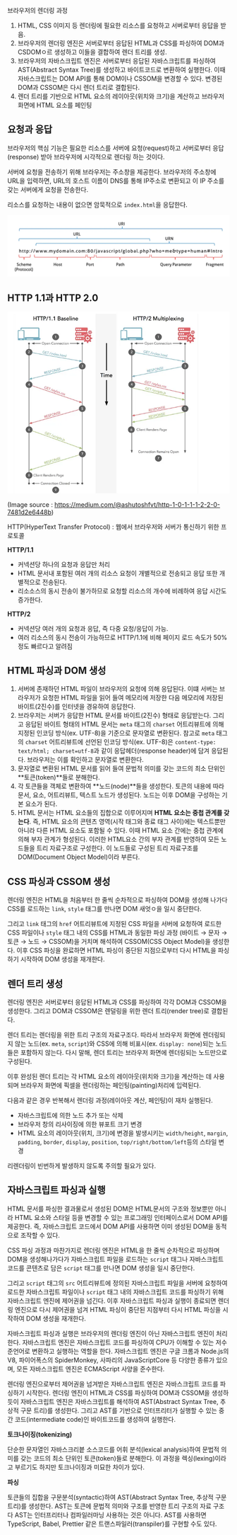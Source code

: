
브라우저의 렌더링 과정

1. HTML, CSS 이미지 등 렌더링에 필요한 리소스를 요청하고 서버로부터 응답을 받음.
2. 브라우저의 렌더링 엔진은 서버로부터 응답된 HTML과 CSS를 파싱하여 DOM과 CSDOMㅇ르 생성하고 이들을 결합하여 렌더 트리를 생성.
3. 브라우저의 자바스크립트 엔진은 서버로부터 응답된 자바스크립트를 파싱하여 AST(Abstract Syntax Tree)를 생성하고 바이트코드로 변환하여 실행한다. 이때 자바스크립트는 DOM API를 통해 DOM이나 CSSOM을 변경할 수 있다. 변경된 DOM과 CSSOM은 다시 렌더 트리로 결합된다.
4. 렌더 트리를 기반으로 HTML 요소의 레이아웃(위치와 크기)을 계산하고 브라우저 화면에 HTML 요소를 페인팅

## 요청과 응답

브라우저의 핵심 기능은 필요한 리소스를 서버에 요청(request)하고 서버로부터 응답(response) 받아 브라우저에 시각적으로 렌더링 하는 것이다.

서버에 요청을 전송하기 위해 브라우저는 주소창을 제공한다. 브라우저의 주소창에 URL을 입력하면, URL의 호스트 이름이 DNS를 통해 IP주소로 변환되고 이 IP 주소를 갖는 서버에게 요청을 전송한다.

리소스를 요청하는 내용이 없으면 암묵적으로 `index.html`을 응답한다.

![38-02](../images/38-02.png)

## HTTP 1.1과 HTTP 2.0

![38-04-01](../images/38-04-01.png)

(Image source : https://medium.com/@ashutoshfvt/http-1-0-1-1-1-2-2-0-7481d2e6448b)

HTTP(HyperText Transfer Protocol) : 웹에서 브라우저와 서버가 통신하기 위한 프로토콜

**HTTP/1.1**

* 커넥션당 하나의 요청과 응답만 처리
* HTML 문서내 포함된 여러 개의 리소스 요청이 개별적으로 전송되고 응답 또한 개별적으로 전송된다.
* 리소소스의 동시 전송이 불가하므로 요청할 리소스의 개수에 비례하여 응답 시간도 증가한다.

**HTTP/2**

* 커넥션당 여러 개의 요청과 응답, 즉 다중 요청/응답이 가능.
* 여러 리소스의 동시 전송이 가능하므로 HTTP/1.1에 비해 페이지 로드 속도가 50%정도 빠르다고 알려짐

## HTML 파싱과 DOM 생성

1. 서버에 존재하던 HTML 파일이 브라우저의 요청에 의해 응답된다. 이떄 서버는 브라우저가 요청한 HTML 파일을 읽어 들여 메모리에 저장한 다음 메모리에 저장된 바이트(2진수)를 인터넷을 경유하여 응답한다.
2. 브라우저는 서버가 응답한 HTML 문서를 바이트(2진수) 형태로 응답받는다. 그리고 응답된 바이트 형태의 HTML 문서는 `meta` 태그의 `charset` 어트리뷰트에 의해 지정된 인코딩 방식(ex. UTF-8)을 기준으로 문자열로 변환된다. 참고로 `meta` 태그의 `charset` 어트리뷰트에 선언된 인코딩 방식(ex. UTF-8)은 `content-type: text/html; charset=utf-8`과 같이 응답헤더(response header)에 담겨 응답된다. 브라우저는 이를 확인하고 문자열로 변환한다.
3. 문자열로 변환된 HTML 문서를 읽어 들여 문법적 의미를 갖는 코드의 최소 단위인 **토큰(token)**들로 분해한다.
4. 각 토큰들을 객체로 변환하여 **노드(node)**들을 생성한다. 토큰의 내용에 따라 문서, 요소, 어트리뷰트, 텍스트 노드가 생성된다. 노드는 이후 DOM을 구성하는 기본 요소가 된다.
5. HTML 문서는 HTML 요소들의 집합으로 이루어지며 **HTML 요소는 중첩 관계를 갖는다**. 즉, HTML 요소의 콘텐츠 영역(시작 태그와 종료 태그 사이)에는 텍스트뿐만 아니라 다른 HTML 요소도 포함될 수 있다. 이때 HTML 요소 간에는 중첩 관계에 의해 부자 관계가 형성된다. 이러한 HTML요소 간의 부자 관계를 반영하여 모든 노드들을 트리 자료구조로 구성한다. 이 노드들로 구성된 트리 자료구조를 DOM(Document Object Model)이라 부른다.

## CSS 파싱과 CSSOM 생성

렌더링 엔진은 HTML을 처음부터 한 줄씩 순차적으로 파싱하여 DOM을 생성해 나가다 CSS를 로드하는 `link`, `style` 태그를 만나면 DOM 새엇ㅇ을 일시 중단한다.

그리고 `link` 태그의 `href` 어트리뷰트에 지정된 CSS 파일을 서버에 요청하여 로드한 CSS 파일이나 `style` 태그 내의 CSS를 HTML과 동일한 파싱 과정 (바이트 → 문자 → 토큰 → 노드 → CSSOM)을 거치며 해석하여 CSSOM(CSS Object Model)을 생성한다. 이후 CSS 파싱을 완료하면 HTML 파싱이 중단된 지점으로부터 다시 HTML을 파싱하기 시작하여 DOM 생성을 재개한다.

## 렌더 트리 생성

렌더링 엔진은 서버로부터 응답된 HTML과 CSS를 파싱하여 각각 DOM과 CSSOM을 생성한다. 그리고 DOM과 CSSOM은 렌덜링을 위한 렌더 트리(render tree)로 결합된다.

렌더 트리는 렌더링을 위한 트리 구조의 자료구조다. 따라서 브라우저 화면에 렌더링되지 않는 노드(ex. `meta`, `script`)와 CSS에 의해 비표시(ex. `display: none`)되는 노드들은 포함하지 않는다. 다시 말해, 렌더 트리는 브라우저 화면에 렌더링되는 노드만으로 구성된다.

이후 완성된 렌더 트리는 각 HTML 요소의 레이아웃(위치와 크기)을 계산하는 데 사용되며 브라우저 화면에 픽셀을 렌더링하는 페인팅(painting)처리에 입력된다.

다음과 같은 경우 반복해서 렌더링 과정(레이아웃 계산, 페인팅)이 재차 실행된다.
* 자바스크립트에 의한 노드 추가 또는 삭제
* 브라우저 창의 리사이징에 의한 뷰포트 크기 변경
* HTML 요소의 레이아웃(위치, 크기)에 변경을 발생시키는 `width/height`, `margin`, `padding`, `border`, `display`, `position`, `top/right/bottom/left`등의 스타일 변경

리렌더링이 빈번하게 발생하지 않도록 주의할 필요가 있다.

## 자바스크립트 파싱과 실행

HTML 문서를 파싱한 결과물로서 생성된 DOM은 HTML문서의 구조와 정보뿐만 아니라 HTML 요소와 스타일 등을 변경할 수 있는 프로그래밍 인터페이스로서 DOM API를 제공한다. 즉, 자바스크립트 코드에서 DOM API를 사용하면 이미 생성된 DOM을 동적으로 조작할 수 있다.

CSS 파싱 과정과 마찬가지로 렌더링 엔진은 HTML을 한 줄씩 순차적으로 파싱하며 DOM을 생성해나가다가 자바스크립트 파일을 로드하는 `script` 태그나 자바스크립트 코드를 콘텐츠로 담은 `script` 태그를 만나면 DOM 생성을 일시 중단한다.

그리고 `script` 태그의 `src` 어트리뷰트에 정의된 자바스크립트 파일을 서버에 요청하여 로드한 자바스크립트 파일이나 `script` 태그 내의 자바스크립트 코드를 파싱하기 위해 자바스크립트 엔진에 제어권을 넘긴다. 이후 자바스크립트 파싱과 실행이 종료되면 렌더링 엔진으로 다시 제어권을 넘겨 HTML 파싱이 중단된 지점부터 다시 HTML 파싱을 시작하여 DOM 생성을 재개한다.

자바스크립트 파싱과 실행은 브라우저의 렌더링 엔진이 아닌 자바스크립트 엔진이 처리한다. 자바스크립트 엔진은 자바스크립트 코드를 파싱하여 CPU가 이해할 수 있는 저수준언어로 변환하고 실행하는 역할을 한다. 자바스크립트 엔진은 구글 크롬과 Node.js의 V8, 파이어폭스의 SpiderMonkey, 사파리의 JavaScriptCore 등 다양한 종류가 있으며, 모든 자바스크립트 엔진은 ECMAScript 사양을 준수한다.

렌더링 엔진으로부터 제어권을 넘겨받은 자바스크립트 엔진은 자바스크립트 코드를 파싱하기 시작한다. 렌더링 엔진이 HTML과 CSS를 파싱하여 DOM과 CSSOM을 생성하듯이 자바스크립트 엔진은 자바스크립트를 해석하여 AST(Abstract Syntax Tree, 추상적 구문 트리)를 생성한다. 그리고 AST를 기반으로 인터프리터가 실행할 수 있는 중간 코드(intermediate code)인 바이트코드를 생성하여 실행한다.

**토크나이징(tokenizing)**

단순한 문자열인 자바스크리븥 소스코드를 어휘 분석(lexical analysis)하여 문법적 의미를 갖는 코드의 최소 단위인 토큰(token)들로 분해한다. 이 과정을 렉싱(lexing)이라고 부르기도 하지만 토크나이징과 미묘한 차이가 있다.

**파싱**

토큰들의 집합을 구문분석(syntactic)하여 AST(Abstract Syntax Tree, 추상적 구문 트리)를 생성한다. AST는 토큰에 문법적 의미와 구조를 반영한 트리 구조의 자료 구조다 AST는 인터프리터나 컴파일러마닝 사용하는 것은 아니다. AST를 사용하면 TypeScript, Babel, Prettier 같은 트랜스파일러(transpiler)를 구현할 수도 있다.